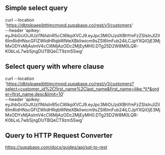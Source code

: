 ## Simple select query
curl --location 'https://dbtslpaeeibttjmcmypd.supabase.co/rest/v1/customers' \
--header 'apikey: eyJhbGciOiJIUzI1NiIsInR5cCI6IkpXVCJ9.eyJpc3MiOiJzdXBhYmFzZSIsInJlZiI6ImRidHNscGFlZWlidHRqbWNteXBkIiwicm9sZSI6ImFub24iLCJpYXQiOjE3MjMxODYxMjAsImV4cCI6MjAzODc2MjEyMH0.DTg25D2W8M0LQR-K0bLxL7wb5jngDUTBQeCT9zm5Swg'

## Select query with where clause
curl --location 'https://dbtslpaeeibttjmcmypd.supabase.co/rest/v1/customers?select=customer_id%2Cfirst_name%2Clast_name&first_name=ilike.*li*&order=first_name.desc&limit=10' \
--header 'apikey: eyJhbGciOiJIUzI1NiIsInR5cCI6IkpXVCJ9.eyJpc3MiOiJzdXBhYmFzZSIsInJlZiI6ImRidHNscGFlZWlidHRqbWNteXBkIiwicm9sZSI6ImFub24iLCJpYXQiOjE3MjMxODYxMjAsImV4cCI6MjAzODc2MjEyMH0.DTg25D2W8M0LQR-K0bLxL7wb5jngDUTBQeCT9zm5Swg'

## Query to HTTP Request Converter
https://supabase.com/docs/guides/api/sql-to-rest
